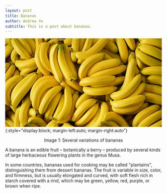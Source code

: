 ```yaml
---
layout: post
title: Bananas
author: Andrew Ye
subtitle: This is a post about bananas.
---
```

![image tooltip here](/assets/images/banana.jpg){:style="display:block; margin-left:auto; margin-right:auto"}
<p style="text-align: center;">Image 1: Several variations of bananas</p>

A banana is an edible fruit – botanically a berry – produced by several
kinds of large herbaceous flowering plants in the genus Musa.

In some countries, bananas used for cooking may be called "plantains",
distinguishing them from dessert bananas. The fruit is variable in size,
color, and firmness, but is usually elongated and curved, with soft
flesh rich in starch covered with a rind, which may be green, yellow,
red, purple, or brown when ripe.